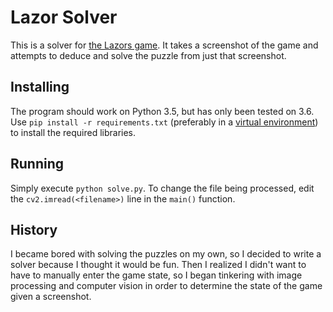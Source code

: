 Lazor Solver
============

This is a solver for [the Lazors game](https://play.google.com/store/apps/details?id=net.pyrosphere.lazors).
It takes a screenshot of the game and attempts to deduce and solve the puzzle from just that screenshot.

## Installing
The program should work on Python 3.5, but has only been tested on 3.6.
Use `pip install -r requirements.txt` (preferably in a [virtual environment](https://docs.python.org/3/library/venv.html))
to install the required libraries.

## Running
Simply execute `python solve.py`. To change the file being processed, edit the `cv2.imread(<filename>)` line in
the `main()` function.

## History
I became bored with solving the puzzles on my own, so I decided to write a solver because I thought it would be fun.
Then I realized I didn't want to have to manually enter the game state, so I began tinkering with image processing
and computer vision in order to determine the state of the game given a screenshot.